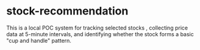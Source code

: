 # stock-recommendation
This is a local POC system for tracking selected stocks , collecting price data at 5-minute intervals, and identifying whether the stock forms a basic "cup and handle" pattern.
